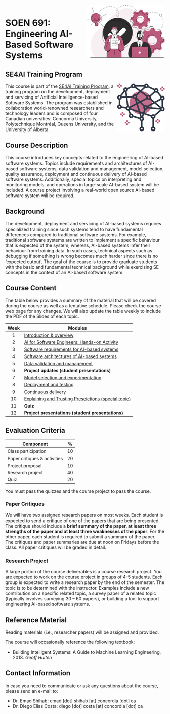<img style="float: right;" src="images/component_engineering.svg" alt="EngineeringAISystems" width="250"/>

# SOEN 691: Engineering AI-Based Software Systems

## SE4AI Training Program

<img style="float:right;" align="right" src="images/logo.svg" alt="SE4AI" width="150"/> 

This course is part of the [SE4AI Training Program](https://www.se4ai.org/), a training program on the development, deployment and servicing of Artificial Intelligence-based Software Systems. The program was established in collaboration world-renowned researchers and technology leaders and is composed of four Canadian universities: Concordia University, Polytechnique Montréal, Queens University, and the University of Alberta.  



## Course Description

This course introduces key concepts related to the engineering of AI-based software systems. Topics include requirements and architectures of AI-based software systems, data validation and management, model selection, quality assurance, deployment and continuous delivery of AI-based software systems. Additionally, special topics on interpreting and monitoring models, and operations in large-scale AI-based system will be included. A course project involving a real-world open source AI-based software system will be required.


## Background

The development, deployment and servicing of AI-based systems requires specialized training since such systems tend to have fundamental differences compared to traditional software systems. For example, traditional software systems are written to implement a specific behaviour that is expected of the system, whereas, AI-based systems infer their behaviour from training data. In such cases, technical aspects such as debugging if something is wrong becomes much harder since there is no ‘expected output’. The goal of the course is to provide graduate students with the basic and fundamental technical background while exercising SE concepts in the context of an AI-based software system.


## Course Content 

The table below provides a summary of the material that will be covered during the course as well as a tentative schedule. 
Please check the course web page for any changes. We will also update the table weekly to include the PDF of the Slides of each topic. 

| Week | Modules                                                 |
| :--: | ------------------------------------------------------ |
|  1   | [Introduction & overview](lectures/01_introduction/introduction.md)                              |
|  2   | [AI for Software Engineers: Hands-on Activity](lectures/02_mlpipelines_practical/mlpipelines.md)                                   |
|  3   | [Software requirements for AI-based systems](lectures/03_requirements/requirements.md)                       |
|  4   | [Software architectures of AI-based systems](lectures/04_architecture/architecture.md)                       |
|  5   | [Data validation and management](lectures/05_data_validation/data_validation.md)                                       |
|  6   | **Project updates (student presentations)**            |
|  7   | [Model selection and experimentation](lectures/06_model_selection/model_selection.md)                                      |
|  8   | [Deployment and testing](lectures/07_testing/testing.mdf)                                             |
|  9   | [Continuous delivery](lectures/08_deploying/deploying.md)                                |
|  10  | [Explaining and Trusting Preseictions (special topic)](lectures/09_explanation_trust/explaination_trust.md) |
|  11  | **Quiz**      |
|  12  | **Project presentations (student presentations)**                                         |


## Evaluation Criteria

| Component                    | %   |
| ---------------------------- | --- |
| Class participation          | 10  |
| Paper critiques & activities | 20  |
| Project proposal             | 10  |
| Research project             | 40  |
| Quiz                         | 20  |

You must pass the quizzes and the course project to pass the course.


### Paper Critiques

We will have two assigned research papers on most weeks. Each student is expected to send a critique of one of the papers that are being presented. The critique should include a **brief summary of the paper, at least three strengths of the paper and at least three weaknesses of the paper**. For the other paper, each student is required to submit a summary of the paper. The critiques and paper summaries are due at noon on Fridays before the class. All paper critiques will be graded in detail.

### Research Project

A large portion of the course deliverables is a course research project. You are expected to work on the course project in groups of 4-5 students. Each group is expected to write a research paper by the end of the semester. The topic is to be determined with the instructor. Examples include a new contribution on a specific related topic, a survey paper of a related topic (typically involves surveying 30 – 60 papers), or building a tool to support engineering AI-based software systems. 



## Reference Material

Reading materials (i.e., researcher papers) will be assigned and provided.

The course will occasionally reference the following textbook:

- Building Intelligent Systems: A Guide to Machine Learning Engineering, 2018. _Geoff Hulten_


## Contact Information

In case you need to communicate or ask any questions about the course, please send an e-mail to:
- Dr. Emad Shihab: emad [dot] shihab [at] concordia [dot] ca
- Dr. Diego Elias Costa: diego [dot] costa [at] concordia [dot] ca 


